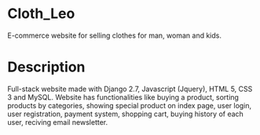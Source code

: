 # Cloth_Leo
E-commerce website for selling clothes for man, woman and kids.

# Description
Full-stack website made with Django 2.7, Javascript (Jquery), HTML 5, CSS 3 and MySQL. Website has functionalities like buying a product, sorting products by categories, showing special product on index page, user login, user registration, payment system, shopping cart, buying history of each user, reciving email newsletter.
